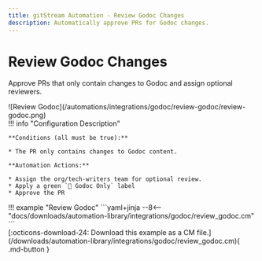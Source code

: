 ```yaml
---
title: gitStream Automation - Review Godoc Changes
description: Automatically approve PRs for Godoc changes.
---
```

# Review Godoc Changes
<!-- --8<-- [start:example]-->
Approve PRs that only contain changes to Godoc and assign optional reviewers.


<div class="automationImage" markdown="1">
![Review Godoc](/automations/integrations/godoc/review-godoc/review-godoc.png)
</div>
<div class="automationDescription" markdown="1">
!!! info "Configuration Description"

    **Conditions (all must be true):**

    * The PR only contains changes to Godoc content.

    **Automation Actions:**

    * Assign the org/tech-writers team for optional review.
    * Apply a green `📓 Godoc Only` label
    * Approve the PR

</div>
<div class="automationExample" markdown="1">
!!! example "Review Godoc"
    ```yaml+jinja
    --8<-- "docs/downloads/automation-library/integrations/godoc/review_godoc.cm"
    ```
    <div class="result" markdown>
      <span>
      [:octicons-download-24: Download this example as a CM file.](/downloads/automation-library/integrations/godoc/review_godoc.cm){ .md-button }
      </span>
    </div>
</div>
<!-- --8<-- [end:example]-->
